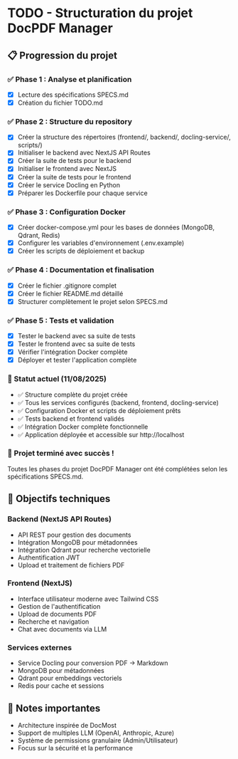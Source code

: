 # TODO - Structuration du projet DocPDF Manager

## 📋 Progression du projet

### ✅ Phase 1 : Analyse et planification
- [x] Lecture des spécifications SPECS.md
- [x] Création du fichier TODO.md

### ✅ Phase 2 : Structure du repository
- [x] Créer la structure des répertoires (frontend/, backend/, docling-service/, scripts/)
- [x] Initialiser le backend avec NextJS API Routes
- [x] Créer la suite de tests pour le backend
- [x] Initialiser le frontend avec NextJS
- [x] Créer la suite de tests pour le frontend
- [x] Créer le service Docling en Python
- [x] Préparer les Dockerfile pour chaque service

### ✅ Phase 3 : Configuration Docker
- [x] Créer docker-compose.yml pour les bases de données (MongoDB, Qdrant, Redis)
- [x] Configurer les variables d'environnement (.env.example)
- [x] Créer les scripts de déploiement et backup

### ✅ Phase 4 : Documentation et finalisation
- [x] Créer le fichier .gitignore complet
- [x] Créer le fichier README.md détaillé
- [x] Structurer complètement le projet selon SPECS.md

### ✅ Phase 5 : Tests et validation
- [x] Tester le backend avec sa suite de tests
- [x] Tester le frontend avec sa suite de tests  
- [x] Vérifier l'intégration Docker complète
- [x] Déployer et tester l'application complète

### 📅 Statut actuel (11/08/2025)
- ✅ Structure complète du projet créée
- ✅ Tous les services configurés (backend, frontend, docling-service)
- ✅ Configuration Docker et scripts de déploiement prêts
- ✅ Tests backend et frontend validés
- ✅ Intégration Docker complète fonctionnelle
- ✅ Application déployée et accessible sur http://localhost

### 🎉 Projet terminé avec succès !
Toutes les phases du projet DocPDF Manager ont été complétées selon les spécifications SPECS.md.

## 🎯 Objectifs techniques

### Backend (NextJS API Routes)
- API REST pour gestion des documents
- Intégration MongoDB pour métadonnées
- Intégration Qdrant pour recherche vectorielle
- Authentification JWT
- Upload et traitement de fichiers PDF

### Frontend (NextJS)
- Interface utilisateur moderne avec Tailwind CSS
- Gestion de l'authentification
- Upload de documents PDF
- Recherche et navigation
- Chat avec documents via LLM

### Services externes
- Service Docling pour conversion PDF → Markdown
- MongoDB pour métadonnées
- Qdrant pour embeddings vectoriels
- Redis pour cache et sessions

## 📝 Notes importantes
- Architecture inspirée de DocMost
- Support de multiples LLM (OpenAI, Anthropic, Azure)
- Système de permissions granulaire (Admin/Utilisateur)
- Focus sur la sécurité et la performance
